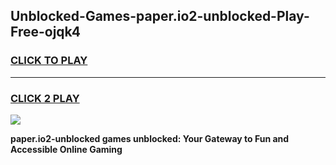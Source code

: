 
## Unblocked-Games-paper.io2-unblocked-Play-Free-ojqk4
<h3>
<a href="https://premium76.site?title=paper.io2-unblocked&ref=12A">CLICK TO PLAY</a></h3>
<hr>

<h3>
<a href="https://premium76.site?title=paper.io2-unblocked&ref=12A">CLICK 2 PLAY</a>
  
</h3>

<a href="https://premium76.site?title=paper.io2-unblocked&ref=12A"><img src="https://clearcache.store/games.png"></a>


**paper.io2-unblocked games unblocked: Your Gateway to Fun and Accessible Online Gaming**
